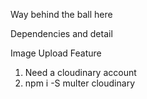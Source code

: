 Way behind the ball here


Dependencies and detail 

Image Upload Feature 
1) Need a cloudinary account 
2) npm i -S multer cloudinary
